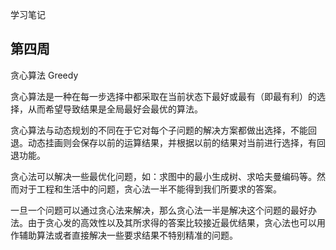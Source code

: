 学习笔记

## 第四周

贪心算法 Greedy

贪心算法是一种在每一步选择中都采取在当前状态下最好或最有（即最有利）的选择，从而希望导致结果是全局最好会最优的算法。

贪心算法与动态规划的不同在于它对每个子问题的解决方案都做出选择，不能回退。动态挂画则会保存以前的运算结果，并根据以前的结果对当前进行选择，有回退功能。

贪心法可以解决一些最优化问题，如：求图中的最小生成树、求哈夫曼编码等。然而对于工程和生活中的问题，贪心法一半不能得到我们所要求的答案。

一旦一个问题可以通过贪心法来解决，那么贪心法一半是解决这个问题的最好办法。由于贪心发的高效性以及其所求得的答案比较接近最优结果，贪心法也可以用作辅助算法或者直接解决一些要求结果不特别精准的问题。

